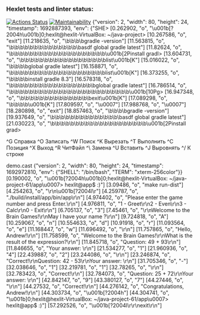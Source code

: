 ### Hexlet tests and linter status:
[![Actions Status](https://github.com/andrg2280/java-project-61/workflows/hexlet-check/badge.svg)](https://github.com/andrg2280/java-project-61/actions)
[![Maintainability](https://api.codeclimate.com/v1/badges/97618623be63867f0a79/maintainability)](https://codeclimate.com/github/andrg2280/java-project-61/maintainability)
{"version": 2, "width": 80, "height": 24, "timestamp": 1692887393, "env": {"SHE>
[0.262902, "o", "\u001b[?2004h\u001b]0;hexlit@hexlit-VirtualBox: ~/java-project>
[10.267586, "o", "exit"]
[11.218635, "o", "\b\b\b\bgradle -version"]
[11.563815, "o", "\b\b\b\b\b\b\b\b\b\b\b\b\b\b\basdf global gradle latest"]
[11.82624, "o", "\b\b\b\b\b\b\b\b\b\b\b\b\b\b\b\b\b\b\b\b\u001b[2Pinstall gradl>
[13.604731, "o", "\b\b\b\b\b\b\b\b\b\b\b\b\b\b\b\b\b\blist\u001b[K"]
[15.016022, "o", "\b\b\b\bglobal gradle latest"]
[16.158871, "o", "\b\b\b\b\b\b\b\b\b\b\b\b\b\b\b\b\b\b\b\blist\u001b[K"]
[16.373255, "o", "\b\b\b\binstall gradle 8.3"]
[16.578318, "o", "\b\b\b\b\b\b\b\b\b\b\b\b\b\b\b\b\b\bglobal gradle latest"]
[16.786514, "o", "\b\b\b\b\b\b\b\b\b\b\b\b\b\b\b\b\b\b\b\b\b\b\b\b\b\u001b[10Pg>
[16.947348, "o", "\b\b\b\b\b\b\b\b\b\b\b\b\b\b\bexit\u001b[K"]
[17.089298, "o", "\b\b\b\b\u001b[K"]
[17.809597, "o", "\u0007"]
[17.988768, "o", "\u0007"]
[18.280898, "o", "exit"]
[18.857463, "o", "\b\b\b\bgradle -version"]
[19.937649, "o", "\b\b\b\b\b\b\b\b\b\b\b\b\b\b\basdf global gradle latest"]
[21.030223, "o", "\b\b\b\b\b\b\b\b\b\b\b\b\b\b\b\b\b\b\b\b\u001b[2Pinstall grad>

^G Справка   ^O Записать  ^W Поиск     ^K Вырезать  ^T Выполнить ^C Позиция
^X Выход     ^R ЧитФайл   ^\ Замена    ^U Вставить  ^J Выровнять ^/ К строке

demo.cast
{"version": 2, "width": 80, "height": 24, "timestamp": 1692972810, "env": {"SHELL": "/bin/bash", "TERM": "xterm-256color"}}
[0.190002, "o", "\u001b[?2004h\u001b]0;hexlit@hexlit-VirtualBox: ~/java-project-61/app\u0007> hexlit@app$ :)"]
[3.09486, "o", "make run-dist"]
[4.254263, "o", "\r\n\u001b[?2004l\r"]
[4.259787, "o", "./build/install/app/bin/app\r\n"]
[4.974402, "o", "Please enter the game number and press Enter.\r\n"]
[4.976811, "o", "1 - Greet\r\n2 - Even\r\n3 - Calc\r\n0 - Exit\r\n"]
[6.705137, "o", "3"]
[7.45461, "o", "\r\nWelcome to the Brain Games!\r\nMay I have your name ?\r\n"]
[9.724818, "o", "A"]
[10.259067, "o", "n"]
[10.554633, "o", "d"]
[10.91918, "o", "r"]
[11.093564, "o", "e"]
[11.168447, "o", "w"]
[11.696492, "o", "\r\n"]
[11.757865, "o", "Hello, Andrew!\r\n"]
[11.758599, "o", "Welcome to the Brain Games!\r\nWhat is the result of the expression?\r\n"]
[11.845718, "o", "Question: 49 + 93\r\n"]
[11.846655, "o", "Your answer: \r\n"]
[21.534277, "o", "1"]
[21.960936, "o", "4"]
[22.439887, "o", "2"]
[23.244086, "o", "\r\n"]
[23.246874, "o", "Correct!\r\nQuestion: 42 - 53\r\nYour answer: \r\n"]
[31.705346, "o", "-"]
[32.038646, "o", "1"]
[32.219781, "o", "1"]
[32.78265, "o", "\r\n"]
[32.783423, "o", "Correct!\r\n"]
[32.784073, "o", "Question: 25 + 72\r\nYour answer: \r\n"]
[42.842147, "o", "9"]
[43.380127, "o", "7"]
[44.27446, "o", "\r\n"]
[44.27532, "o", "Correct!\r\n"]
[44.276142, "o", "Congratulations, Andrew!\r\n"]
[44.303734, "o", "\u001b[?2004h"]
[44.304741, "o", "\u001b]0;hexlit@hexlit-VirtualBox: ~/java-project-61/app\u0007> hexlit@app$ :)"]
[57.292526, "o", "\u001b[?2004l\r\r\nexit\r\n"]
